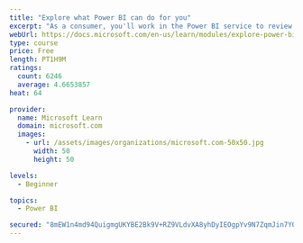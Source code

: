 ```yaml
---
title: "Explore what Power BI can do for you"
excerpt: "As a consumer, you'll work in the Power BI service to review and interact with content that has been shared with you. This module provides the foundational information that you need to work effectively in the Power BI service."
webUrl: https://docs.microsoft.com/en-us/learn/modules/explore-power-bi-service/
type: course
price: Free
length: PT1H9M
ratings:
  count: 6246
  average: 4.6653857
heat: 64

provider:
  name: Microsoft Learn
  domain: microsoft.com
  images:
    - url: /assets/images/organizations/microsoft.com-50x50.jpg
      width: 50
      height: 50

levels:
  - Beginner

topics:
  - Power BI

secured: "8mEW1n4md94QuigmgUKYBE2Bk9V+RZ9VLdvXA8yhDyIEOgpYv9N7ZqmJin7Y07udyO/pVhjBg7+YiLdIfphXis6xUhEexRZ+FL/2MjJnLRIYyvu3FPjI+yJ325CObE/6hveADjE3vx9tlFz9MgWvhlj6v3wB8/UL6OTnCMwCj/VB6NPDRW0ii+SoPbBAW9iEcGf3xNna/g6L3kCNqeTBhwt94mo6TmKJH4rGAc2MG7B8ZF9Odrkyn4/a5W1BTAg1VK473NKMAZOMq0pYDCzxDgIP3FsWY1d3fxEYSWe34gJzOtCzwaMcspYAqcMx5ZdkfSSOoQ40jlmZjq+UMMHUCcXSRiizl/E81BvQCjrRJaIh61TtfX6Sk6jeuzgSM1xNEsOfPt8iWhaHq3/pVMSyBA==;0mqVpQgcPvKe5eIbNE0kQg=="
---
```


